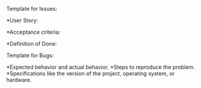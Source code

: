 Template for Issues:

*User Story:

*Acceptance criteria:

*Definition of Done:










Template for Bugs: 

*Expected behavior and actual behavior.
*Steps to reproduce the problem.
*Specifications like the version of the project, operating system, or hardware.
